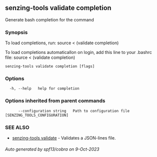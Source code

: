 ## senzing-tools validate completion

Generate bash completion for the command

### Synopsis

To load completions, run:
source < (validate completion)

To load completions automaticallon on login, add this line to your .bashrc file:
source < (validate completion)


```
senzing-tools validate completion [flags]
```

### Options

```
  -h, --help   help for completion
```

### Options inherited from parent commands

```
      --configuration string   Path to configuration file [SENZING_TOOLS_CONFIGURATION]
```

### SEE ALSO

* [senzing-tools validate](senzing-tools_validate.md)	 - Validates a JSON-lines file.

###### Auto generated by spf13/cobra on 9-Oct-2023

